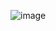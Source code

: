 ![image](https://user-images.githubusercontent.com/76823502/132986594-68bda42b-964e-4eeb-9058-efd6f74afdfa.png)

